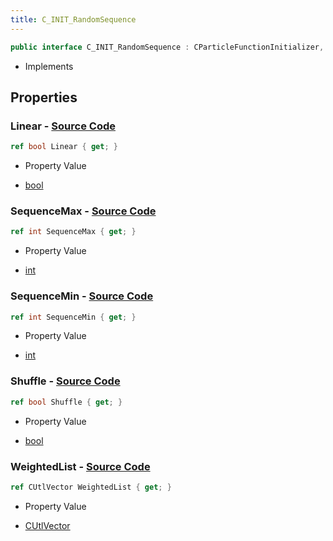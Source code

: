 ```yaml
---
title: C_INIT_RandomSequence
---
```


```csharp
public interface C_INIT_RandomSequence : CParticleFunctionInitializer, CParticleFunction, ISchemaClass<CParticleFunction>, ISchemaClass<CParticleFunctionInitializer>, ISchemaClass<C_INIT_RandomSequence>, ISchemaField, ISchemaClass, INativeHandle
```

- Implements

## Properties

### **Linear** - [Source Code](https://github.com/swiftly-solution/swiftlys2/blob/main/managed/src/SwiftlyS2.Generated/Schemas/Interfaces/C_INIT_RandomSequence.cs#L22)

```csharp
ref bool Linear { get; }
```

- Property Value

- [bool](https://learn.microsoft.com/dotnet/api/system.boolean)

### **SequenceMax** - [Source Code](https://github.com/swiftly-solution/swiftlys2/blob/main/managed/src/SwiftlyS2.Generated/Schemas/Interfaces/C_INIT_RandomSequence.cs#L18)

```csharp
ref int SequenceMax { get; }
```

- Property Value

- [int](https://learn.microsoft.com/dotnet/api/system.int32)

### **SequenceMin** - [Source Code](https://github.com/swiftly-solution/swiftlys2/blob/main/managed/src/SwiftlyS2.Generated/Schemas/Interfaces/C_INIT_RandomSequence.cs#L16)

```csharp
ref int SequenceMin { get; }
```

- Property Value

- [int](https://learn.microsoft.com/dotnet/api/system.int32)

### **Shuffle** - [Source Code](https://github.com/swiftly-solution/swiftlys2/blob/main/managed/src/SwiftlyS2.Generated/Schemas/Interfaces/C_INIT_RandomSequence.cs#L20)

```csharp
ref bool Shuffle { get; }
```

- Property Value

- [bool](https://learn.microsoft.com/dotnet/api/system.boolean)

### **WeightedList** - [Source Code](https://github.com/swiftly-solution/swiftlys2/blob/main/managed/src/SwiftlyS2.Generated/Schemas/Interfaces/C_INIT_RandomSequence.cs#L25)

```csharp
ref CUtlVector WeightedList { get; }
```

- Property Value

- [CUtlVector](/docs/api/)

